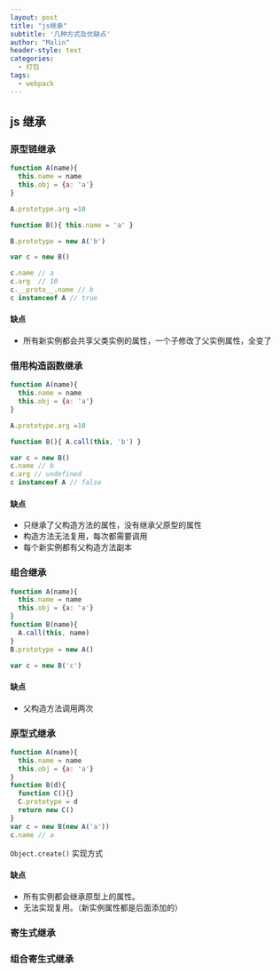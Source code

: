 ```yaml
---
layout: post
title: "js继承"
subtitle: '几种方式及优缺点'
author: "Malin"
header-style: text
categories:
  - 打包
tags:
  - webpack
---
```


## js 继承

### 原型链继承

```js
function A(name){
  this.name = name
  this.obj = {a: 'a'}
}

A.prototype.arg =10

function B(){ this.name = 'a' }

B.prototype = new A('b')

var c = new B()

c.name // a
c.arg  // 10
c.__proto__.name // b
c instanceof A // true
```

<!--more-->
#### 缺点

- 所有新实例都会共享父类实例的属性，一个子修改了父实例属性，全变了

### 借用构造函数继承

```js
function A(name){
  this.name = name
  this.obj = {a: 'a'}
}

A.prototype.arg =10

function B(){ A.call(this, 'b') }

var c = new B()
c.name // b
c.arg // undefined
c instanceof A // false
```

#### 缺点

- 只继承了父构造方法的属性，没有继承父原型的属性
- 构造方法无法复用，每次都需要调用
- 每个新实例都有父构造方法副本

### 组合继承

```js
function A(name){
  this.name = name
  this.obj = {a: 'a'}
}
function B(name){
  A.call(this, name)
}
B.prototype = new A()

var c = new B('c')
```

#### 缺点

- 父构造方法调用两次

### 原型式继承

```js
function A(name){
  this.name = name
  this.obj = {a: 'a'}
}
function B(d){
  function C(){}
  C.prototype = d
  return new C()
}
var c = new B(new A('a'))
c.name // a
```

`Object.create()` 实现方式

#### 缺点

- 所有实例都会继承原型上的属性。
- 无法实现复用。（新实例属性都是后面添加的）

### 寄生式继承

### 组合寄生式继承

